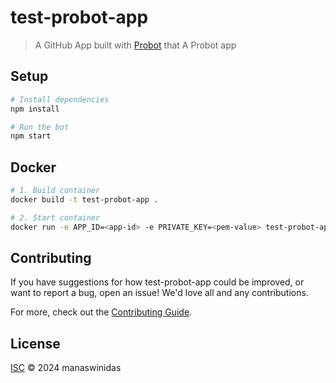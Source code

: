 # test-probot-app

> A GitHub App built with [Probot](https://github.com/probot/probot) that A Probot app

## Setup

```sh
# Install dependencies
npm install

# Run the bot
npm start
```

## Docker

```sh
# 1. Build container
docker build -t test-probot-app .

# 2. Start container
docker run -e APP_ID=<app-id> -e PRIVATE_KEY=<pem-value> test-probot-app
```

## Contributing

If you have suggestions for how test-probot-app could be improved, or want to report a bug, open an issue! We'd love all and any contributions.

For more, check out the [Contributing Guide](CONTRIBUTING.md).

## License

[ISC](LICENSE) © 2024 manaswinidas
